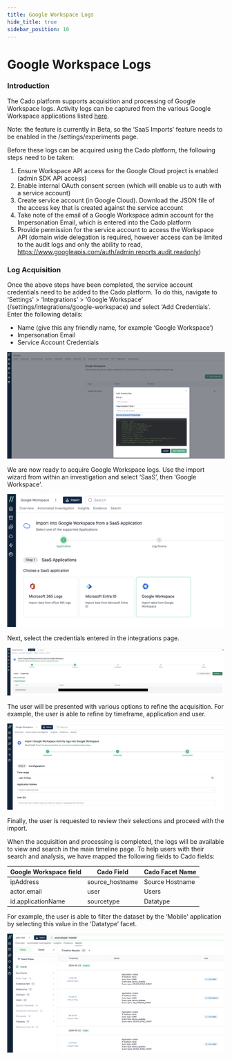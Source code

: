 ```yaml
---
title: Google Workspace Logs
hide_title: true
sidebar_position: 10
---
```


# Google Workspace Logs

### Introduction

The Cado platform supports acquisition and processing of Google Workspace logs. Activity logs can be captured from the various Google Workspace applications listed [here](https://developers.google.com/admin-sdk/reports/reference/rest/v1/activities).

Note: the feature is currently in Beta, so the ‘SaaS Imports’ feature needs to be enabled in the /settings/experiments page.

Before these logs can be acquired using the Cado platform, the following steps need to be taken:

1. Ensure Workspace API access for the Google Cloud project is enabled (admin SDK API access)
2. Enable internal OAuth consent screen (which will enable us to auth with a service account)
3. Create service account (in Google Cloud). Download the JSON file of the access key that is created against the service account
4. Take note of the email of a Google Workspace admin account for the Impersonation Email, which is entered into the Cado platform
5. Provide permission for the service account to access the Workspace API (domain wide delegation is required, however access can be limited to the audit logs and only the ability to read, https://www.googleapis.com/auth/admin.reports.audit.readonly)

### Log Acquisition

Once the above steps have been completed, the service account credentials need to be added to the Cado platform. To do this, navigate to ‘Settings’ > ‘Integrations’ > ‘Google Workspace’ (/settings/integrations/google-workspace) and select ‘Add Credentials’. Enter the following details:

* Name (give this any friendly name, for example ‘Google Workspace’)
* Impersonation Email 
* Service Account Credentials

![Google Workspace - Add Creds](/img/gws-add-creds.png)

We are now ready to acquire Google Workspace logs. Use the import wizard from within an investigation and select ‘SaaS’, then ‘Google Workspace’.

![Google Workspace - Import](/img/gws-import.png)

Next, select the credentials entered in the integrations page.

![Google Workspace - Select credentials](/img/gws-import-select-creds.png)

The user will be presented with various options to refine the acquisition. For example, the user is able to refine by timeframe, application and user.

![Google Workspace - Import Configuration](/img/gws-import-config.png)

Finally, the user is requested to review their selections and proceed with the import.

When the acquisition and processing is completed, the logs will be available to view and search in the main timeline page. To help users with their search and analysis, we have mapped the following fields to Cado fields:

| Google Workspace field | Cado Field | Cado Facet Name |
| ---------------------- | ---------- | ----- |
| ipAddress | source_hostname | Source Hostname |
| actor.email | user | Users |
| id.applicationName | sourcetype | Datatype |

For example, the user is able to filter the dataset by the ‘Mobile' application by selecting this value in the ‘Datatype’ facet.

![Google Workspace - Timeline Filtering](/img/gws-timeline.png)